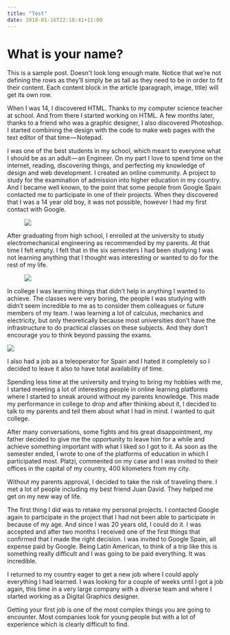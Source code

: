```yaml
---
title: "Test"
date: 2018-01-16T22:18:41+11:00
---
```


<h1>What is your name?</h1>

This is a sample post. Doesn't look long enough mate. Notice that we’re not defining the rows as they’ll simply be as tall as they need to be in order to fit their content. Each content block in the article (paragraph, image, title) will get its own row.

When I was 14, I discovered HTML. Thanks to my computer science teacher at school. And from there I started working on HTML. A few months later, thanks to a friend who was a graphic designer, I also discovered Photoshop. I started combining the design with the code to make web pages with the text editor of that time — Notepad.

I was one of the best students in my school, which meant to everyone what I should be as an adult — an Engineer. On my part I love to spend time on the internet, reading, discovering things, and perfecting my knowledge of design and web development. I created an online community. A project to study for the examination of admission into higher education in my country. And I became well known, to the point that some people from Google Spain contacted me to participate in one of their projects. When they discovered that I was a 14 year old boy, it was not possible, however I had my first contact with Google.

<figure class="img-full">
  <img src="/img/test.jpeg" />
</figure>

After graduating from high school, I enrolled at the university to study electromechanical engineering as recommended by my parents. At that time I felt empty. I felt that in the six semesters I had been studying I was not learning anything that I thought was interesting or wanted to do for the rest of my life.

<figure class="img-semi">
  <img src="/img/melb.jpg" />
</figure>

In college I was learning things that didn’t help in anything I wanted to achieve. The classes were very boring, the people I was studying with didn’t seem incredible to me as to consider them colleagues or future members of my team. I was learning a lot of calculus, mechanics and electricity, but only theoretically because most universities don’t have the infrastructure to do practical classes on these subjects. And they don’t encourage you to think beyond passing the exams.

<img src="/img/melb.jpg" />

I also had a job as a teleoperator for Spain and I hated it completely so I decided to leave it also to have total availability of time.

Spending less time at the university and trying to bring my hobbies with me, I started meeting a lot of interesting people in online learning platforms where I started to sneak around without my parents knowledge. This made my performance in college to drop and after thinking about it, I decided to talk to my parents and tell them about what I had in mind. I wanted to quit college.

After many conversations, some fights and his great disappointment, my father decided to give me the opportunity to leave him for a while and achieve something important with what I liked so I got to it. As soon as the semester ended, I wrote to one of the platforms of education in which I participated most. Platzi, commented on my case and I was invited to their offices in the capital of my country, 400 kilometers from my city.

Without my parents approval, I decided to take the risk of traveling there. I met a lot of people including my best friend Juan David. They helped me get on my new way of life.

The first thing I did was to retake my personal projects. I contacted Google again to participate in the project that I had not been able to participate in because of my age. And since I was 20 years old, I could do it. I was accepted and after two months I received one of the first things that confirmed that I made the right decision. I was invited to Google Spain, all expense paid by Google. Being Latin American, to think of a trip like this is something really difficult and I was going to be paid everything. It was incredible.

I returned to my country eager to get a new job where I could apply everything I had learned. I was looking for a couple of weeks until I got a job again, this time in a very large company with a diverse team and where I started working as a Digital Graphics designer.

Getting your first job is one of the most complex things you are going to encounter. Most companies look for young people but with a lot of experience which is clearly difficult to find.
